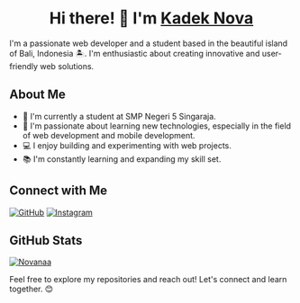 <div align="center">
  <h1 align="center">Hi there! 👋 I'm <a href="https://github.com/ItsNvaa" target="blank">
  Kadek Nova</a></h1>
</div>


I'm a passionate web developer and a student based in the beautiful island of Bali, Indonesia 🏝️. I'm enthusiastic about creating innovative and user-friendly web solutions.

##  About Me

- 🏫 I'm currently a student at SMP Negeri 5 Singaraja.
- 🌱 I'm passionate about learning new technologies, especially in the field of web development and mobile development.
- 💻 I enjoy building and experimenting with web projects.
- 📚 I'm constantly learning and expanding my skill set.

## Connect with Me

[![GitHub](https://img.shields.io/badge/Github-white?style=for-the-badge&logo=github&logoColor=%23fff&labelColor=black)](https://github.com/Novanaa)
[![Instagram](https://img.shields.io/badge/Instagram-white?style=for-the-badge&logo=instagram&logoColor=%23fff&labelColor=black)](https://www.instagram.com/novaa.sh)

## GitHub Stats

[![Novanaa](https://github-readme-stats.vercel.app/api?username=Novanaa&show_icons=true&theme=radical)](https://github.com/ItsNvaa)

Feel free to explore my repositories and reach out! Let's connect and learn together. 😊
